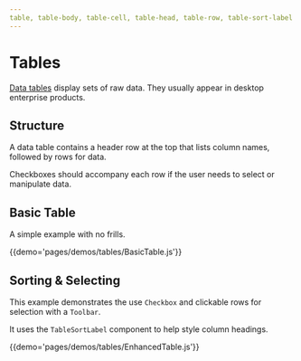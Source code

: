 ```yaml
---
table, table-body, table-cell, table-head, table-row, table-sort-label
---
```


# Tables

[Data tables](https://material.google.com/components/data-tables.html) display sets of raw data.
They usually appear in desktop enterprise products.

## Structure

A data table contains a header row at the top that lists column names, followed by rows for data.

Checkboxes should accompany each row if the user needs to select or manipulate data.

## Basic Table

A simple example with no frills.

{{demo='pages/demos/tables/BasicTable.js'}}

## Sorting & Selecting

This example demonstrates the use `Checkbox` and clickable rows for selection with a `Toolbar`.

It uses the `TableSortLabel` component to help style column headings.

{{demo='pages/demos/tables/EnhancedTable.js'}}
